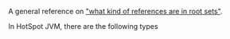 A general reference on ["what kind of references are in root sets"](http://stackoverflow.com/questions/6366211/what-are-the-roots).

In HotSpot JVM, there are the following types
